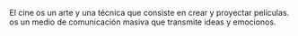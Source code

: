 El cine os un arte y una técnica que consiste en crear y proyectar películas. os un medio de comunicación 
masiva que transmite ideas y emocionos. 